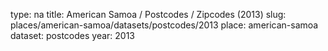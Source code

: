 type: na
title: American Samoa / Postcodes / Zipcodes (2013)
slug: places/american-samoa/datasets/postcodes/2013
place: american-samoa
dataset: postcodes
year: 2013
